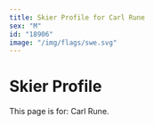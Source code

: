 ```yaml
---
title: Skier Profile for Carl Rune
sex: "M"
id: "18906"
image: "/img/flags/swe.svg" 
---
```


# Skier Profile

This page is for: Carl Rune.
    